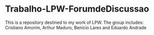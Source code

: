 # Trabalho-LPW-ForumdeDiscussao
This is a repository destined to my work of LPW. The group includes: Cristiano Amorim, Arthur Maduro, Benício Lares and Eduardo Andrade

